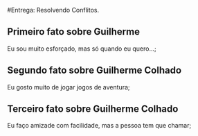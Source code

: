 #Entrega: Resolvendo Conflitos.

## Primeiro fato sobre Guilherme

Eu sou muito esforçado, mas só quando eu quero...;

## Segundo fato sobre Guilherme Colhado

Eu gosto muito de jogar jogos de aventura;

## Terceiro fato sobre Guilherme Colhado

Eu faço amizade com facilidade, mas a pessoa tem que chamar;